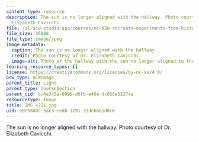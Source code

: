```yaml
---
content_type: resource
description: The sun is no longer aligned with the hallway. Photo courtesy of Dr.
  Elizabeth Cavicchi.
file: /ol-ocw-studio-app/courses/ec-050-recreate-experiments-from-history-inform-the-future-from-the-past-galileo-january-iap-2010/e0e58d0c5ac3eedb129139de66b1d0c6_IMG_4221.jpg
file_size: 36888
file_type: image/jpeg
image_metadata:
  caption: The sun is no longer aligned with the hallway.
  credit: Photo courtesy of Dr. Elizabeth Cavicchi.
  image-alt: Photo of the hallway with the sun no longer aligned to the end.
learning_resource_types: []
license: https://creativecommons.org/licenses/by-nc-sa/4.0/
ocw_type: OCWImage
parent_title: Light
parent_type: CourseSection
parent_uid: bc4e345a-0995-d6fb-e46e-dc056e61274a
resourcetype: Image
title: IMG_4221.jpg
uid: e0e58d0c-5ac3-eedb-1291-39de66b1d0c6
---
```

The sun is no longer aligned with the hallway. Photo courtesy of Dr. Elizabeth Cavicchi.